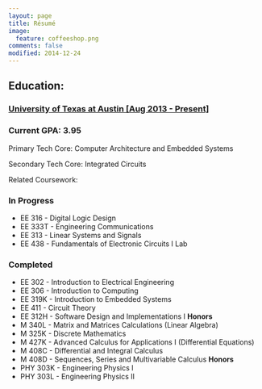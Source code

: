 ```yaml
---
layout: page
title: Résumé
image:
  feature: coffeeshop.png
comments: false
modified: 2014-12-24
---
```


## Education: 

### <a href="http://utexas.edu">University of Texas at Austin [Aug 2013 - Present]</a>

### Current GPA: 3.95

Primary Tech Core: Computer Architecture and Embedded Systems

Secondary Tech Core: Integrated Circuits

Related Coursework:

### In Progress

* EE 316 - Digital Logic Design
* EE 333T - Engineering Communications
* EE 313 - Linear Systems and Signals
* EE 438 - Fundamentals of Electronic Circuits I Lab

### Completed

* EE 302 - Introduction to Electrical Engineering
* EE 306 - Introduction to Computing
* EE 319K - Introduction to Embedded Systems
* EE 411 - Circuit Theory
* EE 312H - Software Design and Implementations I **Honors**
* M 340L - Matrix and Matrices Calculations (Linear Algebra)
* M 325K - Discrete Mathematics
* M 427K - Advanced Calculus for Applications I (Differential Equations)
* M 408C - Differential and Integral Calculus
* M 408D - Sequences, Series and Multivariable Calculus **Honors**
* PHY 303K - Engineering Physics I
* PHY 303L - Engineering Physics II


